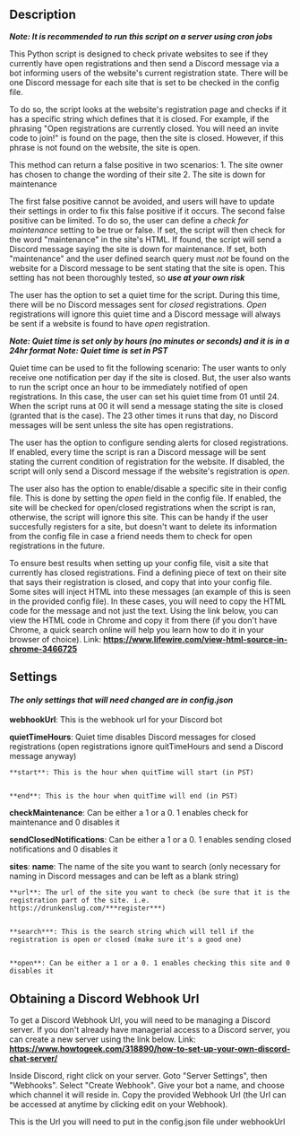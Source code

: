 ## Description
***Note: It is recommended to run this script on a server using cron jobs***


This Python script is designed to check private websites to see if they currently have open registrations and then send a Discord message via a bot informing users of the website's current registration state. There will be one Discord message for each site that is set to be checked in the config file.

To do so, the script looks at the website's registration page and checks if it has a specific string which defines that it is closed. For example, if the phrasing "Open registrations are currently closed. You will need an invite code to join!" is found on the page, then the site is closed. However, if this phrase is not found on the website, the site is open. 

This method can return a false positive in two scenarios:
    1. The site owner has chosen to change the wording of their site
    2. The site is down for maintenance

The first false positive cannot be avoided, and users will have to update their settings in order to fix this false positive if it occurs.
The second false positive can be limited. To do so, the user can define a *check for maintenance* setting to be true or false. If set, the script will then check for the word "maintenance" in the site's HTML. If found, the script will send a Discord message saying the site is down for maintenance. If set, both "maintenance" and the user defined search query must *not* be found on the website for a Discord message to be sent stating that the site is open.
This setting has not been thoroughly tested, so ***use at your own risk***

The user has the option to set a quiet time for the script. During this time, there will be no Discord messages sent for *closed* registrations. *Open* registrations will ignore this quiet time and a Discord message will always be sent if a website is found to have *open* registration. 


***Note: Quiet time is set only by hours (no minutes or seconds) and it is in a 24hr format***
***Note: Quiet time is set in PST***


Quiet time can be used to fit the following scenario:
The user wants to only receive one notification per day if the site is closed. But, the user also wants to run the script once an hour to be immediately notified of open registrations. In this case, the user can set his quiet time from 01 until 24. When the script runs at 00 it will send a message stating the site is closed (granted that is the case). The 23 other times it runs that day, no Discord messages will be sent unless the site has open registrations.

The user has the option to configure sending alerts for closed registrations. If enabled, every time the script is ran a Discord message will be sent stating the current condition of registration for the website. If disabled, the script will only send a Discord message if the website's registration is *open*.

The user also has the option to enable/disable a specific site in their config file. This is done by setting the *open* field in the config file. If enabled, the site will be checked for open/closed registrations when the script is ran, otherwise, the script will ignore this site. This can be handy if the user succesfully registers for a site, but doesn't want to delete its information from the config file in case a friend needs them to check for open registrations in the future.

To ensure best results when setting up your config file, visit a site that currently has closed registrations. Find a defining piece of text on their site that says their registration is closed, and copy that into your config file. Some sites will inject HTML into these messages (an example of this is seen in the provided config file). In these cases, you will need to copy the HTML code for the message and not just the text. Using the link below, you can view the HTML code in Chrome and copy it from there (if you don't have Chrome, a quick search online will help you learn how to do it in your browser of choice).
Link: **https://www.lifewire.com/view-html-source-in-chrome-3466725**



## Settings
#### ***The only settings that will need changed are in config.json***
**webhookUrl**: This is the webhook url for your Discord bot


**quietTimeHours**: Quiet time disables Discord messages for closed registrations (open registrations ignore quitTimeHours and send a Discord message anyway)


    **start**: This is the hour when quitTime will start (in PST)


    **end**: This is the hour when quitTime will end (in PST)

**checkMaintenance**: Can be either a 1 or a 0. 1 enables check for maintenance and 0 disables it


**sendClosedNotifications**: Can be either a 1 or a 0. 1 enables sending closed notifications and 0 disables it


**sites**:
    **name**: The name of the site you want to search (only necessary for naming in Discord messages and can be left as a blank string)


    **url**: The url of the site you want to check (be sure that it is the registration part of the site. i.e. https://drunkenslug.com/***register***)


    **search***: This is the search string which will tell if the registration is open or closed (make sure it's a good one)


    **open**: Can be either a 1 or a 0. 1 enables checking this site and 0 disables it



## Obtaining a Discord Webhook Url
To get a Discord Webhook Url, you will need to be managing a Discord server. If you don't already have managerial access to a Discord server, you can create a new server using the link below.
Link: **https://www.howtogeek.com/318890/how-to-set-up-your-own-discord-chat-server/**

Inside Discord, right click on your server.
Goto "Server Settings", then "Webhooks".
Select "Create Webhook".
Give your bot a name, and choose which channel it will reside in.
Copy the provided Webhook Url (the Url can be accessed at anytime by clicking edit on your Webhook).

This is the Url you will need to put in the config.json file under webhookUrl